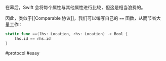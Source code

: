 在幕后，Swift 会将每个属性与其他属性进行比较，但这是相当浪费的。

因此，类似于[[Comparable 协议]]，我们可以编写自己的 `==` 函数，从而节省大量工作：

```swift
static func ==(lhs: Location, rhs: Location) -> Bool {
    lhs.id == rhs.id
}
```

#protocol #easy 